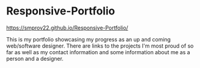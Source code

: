 # Responsive-Portfolio

https://smprov22.github.io/Responsive-Portfolio/

This is my portfolio showcasing my progress as an up and coming web/software designer.  There are links to the projects I'm most proud of so far as well as my contact information and some information about me as a person and a designer.
